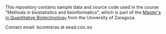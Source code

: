 
This repository contains sample data and source code used in the course 
"Methods in biostatistics and bioinformatics", which is part of the
[Master's in Quantitative Biotechnology](http://master.bifi.es) from the University of Zaragoza.

Contact email: bcontreras at eead.csic.es

